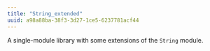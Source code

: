```yaml
---
title: "String_extended"
uuid: a98a88ba-38f3-3d27-1ce5-6237781acf44
---
```


A single-module library with some extensions of the `String` module.
